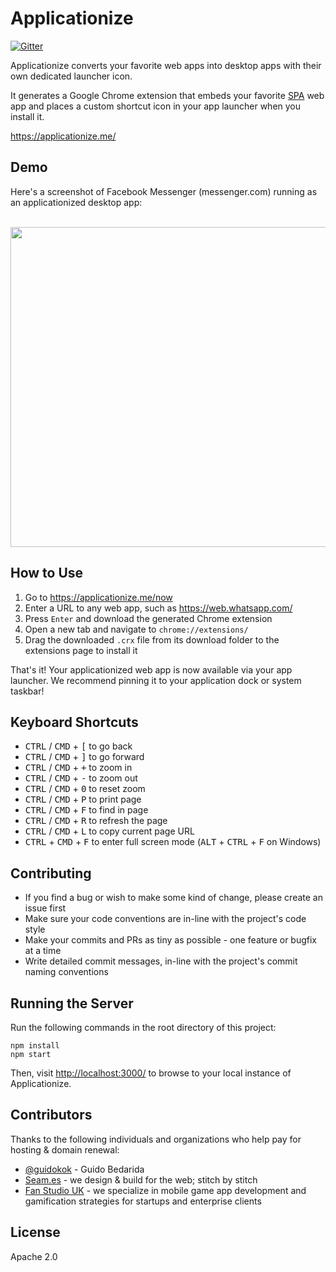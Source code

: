 # Applicationize
[![Gitter](https://badges.gitter.im/Join%20Chat.svg)](https://gitter.im/eladnava/applicationize?utm_source=badge&utm_medium=badge&utm_campaign=pr-badge)

Applicationize converts your favorite web apps into desktop apps with their own dedicated launcher icon. 

It generates a Google Chrome extension that embeds your favorite [SPA](https://en.wikipedia.org/wiki/Single-page_application) web app and places a custom shortcut icon in your app launcher when you install it.

<a href="https://applicationize.me/" target="_blank">https://applicationize.me/</a>

## Demo

Here's a screenshot of Facebook Messenger (messenger.com) running as an applicationized desktop app:

<br />
<img src="https://raw.github.com/eladnava/applicationize/master/public/img/preview.png" width="512" />

## How to Use

1. Go to https://applicationize.me/now
2. Enter a URL to any web app, such as https://web.whatsapp.com/
3. Press `Enter` and download the generated Chrome extension
4. Open a new tab and navigate to `chrome://extensions/`
5. Drag the downloaded `.crx` file from its download folder to the extensions page to install it

That's it! Your applicationized web app is now available via your app launcher. We recommend pinning it to your application dock or system taskbar!

## Keyboard Shortcuts

* <kbd>CTRL</kbd> / <kbd>CMD</kbd> + <kbd>[</kbd> to go back
* <kbd>CTRL</kbd> / <kbd>CMD</kbd> + <kbd>]</kbd> to go forward
* <kbd>CTRL</kbd> / <kbd>CMD</kbd> + <kbd>+</kbd> to zoom in
* <kbd>CTRL</kbd> / <kbd>CMD</kbd> + <kbd>-</kbd> to zoom out
* <kbd>CTRL</kbd> / <kbd>CMD</kbd> + <kbd>0</kbd> to reset zoom
* <kbd>CTRL</kbd> / <kbd>CMD</kbd> + <kbd>P</kbd> to print page
* <kbd>CTRL</kbd> / <kbd>CMD</kbd> + <kbd>F</kbd> to find in page
* <kbd>CTRL</kbd> / <kbd>CMD</kbd> + <kbd>R</kbd> to refresh the page
* <kbd>CTRL</kbd> / <kbd>CMD</kbd> + <kbd>L</kbd> to copy current page URL
* <kbd>CTRL</kbd> + <kbd>CMD</kbd> + <kbd>F</kbd> to enter full screen mode (<kbd>ALT</kbd> + <kbd>CTRL</kbd> + <kbd>F</kbd> on Windows)

## Contributing

* If you find a bug or wish to make some kind of change, please create an issue first
* Make sure your code conventions are in-line with the project's code style
* Make your commits and PRs as tiny as possible - one feature or bugfix at a time
* Write detailed commit messages, in-line with the project's commit naming conventions

## Running the Server

Run the following commands in the root directory of this project:

```shell
npm install
npm start
```

Then, visit [http://localhost:3000/](http://localhost:3000/) to browse to your local instance of Applicationize.

## Contributors

Thanks to the following individuals and organizations who help pay for hosting & domain renewal:

* [@guidokok](https://github.com/guidokok) - Guido Bedarida
* [Seam.es](https://seam.es) - we design & build for the web; stitch by stitch
* [Fan Studio UK](https://www.fanstudio.co.uk/) - we specialize in mobile game app development and gamification strategies for startups and enterprise clients



## License

Apache 2.0

